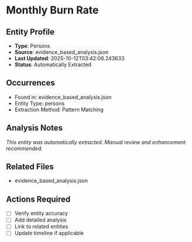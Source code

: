 # Monthly Burn Rate

## Entity Profile
- **Type**: Persons
- **Source**: evidence_based_analysis.json
- **Last Updated**: 2025-10-12T03:42:08.243633
- **Status**: Automatically Extracted

## Occurrences
- Found in: evidence_based_analysis.json
- Entity Type: persons
- Extraction Method: Pattern Matching

## Analysis Notes
*This entity was automatically extracted. Manual review and enhancement recommended.*

## Related Files
- evidence_based_analysis.json

## Actions Required
- [ ] Verify entity accuracy
- [ ] Add detailed analysis
- [ ] Link to related entities
- [ ] Update timeline if applicable
